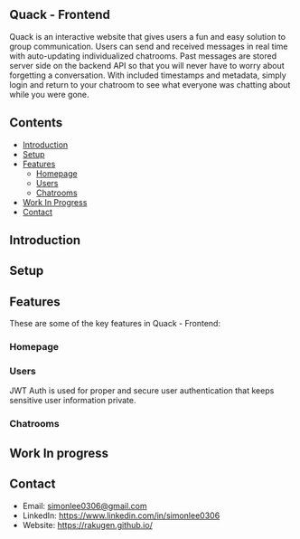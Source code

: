 ## Quack - Frontend
Quack is an interactive website that gives users a fun and easy solution to group communication. Users can send and received messages in real time with auto-updating individualized chatrooms. Past messages are stored server side on the backend API so that you will never have to worry about forgetting a conversation. With included timestamps and metadata, simply login and return to your chatroom to see what everyone was chatting about while you were gone.

## Contents
- [Introduction](#introduction)
- [Setup](#setup)
- [Features](#features)
  - [Homepage](#homepage)
  - [Users](#users)
  - [Chatrooms](#chatrooms)
- [Work In Progress](#work-in-progress)
- [Contact](#contact)



## Introduction


## Setup


## Features
These are some of the key features in Quack - Frontend:

### Homepage


### Users
JWT Auth is used for proper and secure user authentication that keeps sensitive user information private.

### Chatrooms


## Work In progress


## Contact
  - Email: simonlee0306@gmail.com
  - LinkedIn: https://www.linkedin.com/in/simonlee0306
  - Website: https://rakugen.github.io/
